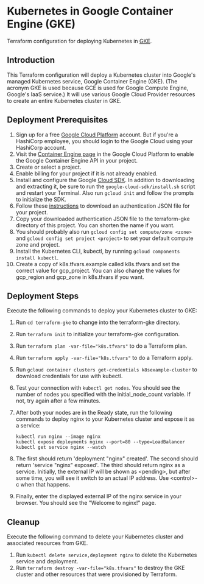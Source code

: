 # Kubernetes in Google Container Engine (GKE)
Terraform configuration for deploying Kubernetes in [GKE](https://cloud.google.com/container-engine/).

## Introduction
This Terraform configuration will deploy a Kubernetes cluster into Google's managed Kubernetes service, Google Container Engine (GKE). (The acronym GKE is used because GCE is used for Google Compute Engine, Google's IaaS service.) It will use various Google Cloud Provider resources to create an entire Kubernetes cluster in GKE.

## Deployment Prerequisites

1. Sign up for a free [Google Cloud Platform](https://cloud.google.com) account. But if you're a HashiCorp employee, you should login to the Google Cloud using your HashiCorp account.
1. Visit the [Container Engine page](https://console.cloud.google.com/projectselector/kubernetes?_ga=2.262292879.-2027610234.1509054055) in the Google Cloud Platform to enable the Google Container Engine API in your project.
1. Create or select a project.
1. Enable billing for your project if it is not already enabled.
1. Install and configure the Google [Cloud SDK](https://cloud.google.com/sdk). In addition to downloading and extracting it, be sure to run the `google-cloud-sdk/install.sh` script and restart your Terminal. Also run `gcloud init` and follow the prompts to initialize the SDK.
1. Follow these [instructions](https://www.terraform.io/docs/providers/google/index.html#authentication-json-file) to download an authentication JSON file for your project.
1. Copy your downloaded authentication JSON file to the terraform-gke directory of this project.  You can shorten the name if you want.
1. You should probably also run `gcloud config set compute/zone <zone>` and `gcloud config set project <project>` to set your default compute zone and project.
1. Install the Kubernetes CLI, kubectl, by running `gcloud components install kubectl`.
1. Create a copy of k8s.tfvars.example called k8s.tfvars and set the correct value for gcp_project.  You can also change the values for gcp_region and gcp_zone in k8s.tfvars if you want.


## Deployment Steps
Execute the following commands to deploy your Kubernetes cluster to GKE:

1. Run `cd terraform-gke` to change into the terraform-gke directory.
1. Run `terraform init` to initialize your terraform-gke configuration.
1. Run `terraform plan -var-file="k8s.tfvars"` to do a Terraform plan.
1. Run `terraform apply -var-file="k8s.tfvars"` to do a Terraform apply.
1. Run `gcloud container clusters get-credentials k8sexample-cluster` to download credentials for use with kubectl.
1. Test your connection with `kubectl get nodes`. You should see the number of nodes you specified with the initial_node_count variable. If not, try again after a few minutes.
1. After both your nodes are in the Ready state, run the following commands to deploy nginx to your Kubernetes cluster and expose it as a service:

    ```
    kubectl run nginx --image nginx
    kubectl expose deployments nginx --port=80 --type=LoadBalancer
    kubectl get service nginx --watch
    ```

1. The first should return 'deployment "nginx" created'. The second should return 'service "nginx" exposed'. The third should return nginx as a service. Initially, the external IP will be shown as \<pending\>, but after some time, you will see it switch to an actual IP address.  Use \<control\>-c when that happens.
1. Finally, enter the displayed external IP of the nginx service in your browser. You should see the "Welcome to nginx!" page.

## Cleanup
Execute the following command to delete your Kubernetes cluster and associated resources from GKE.

1. Run `kubectl delete service,deployment nginx` to delete the Kubernetes service and deployment.
1. Run `terraform destroy -var-file="k8s.tfvars"` to destroy the GKE cluster and other resources that were provisioned by Terraform.
